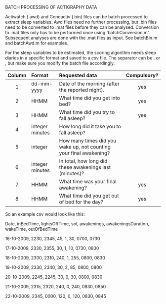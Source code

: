 BATCH PROCESSING OF ACTIGRAPHY DATA

Actiwatch (.awd) and Geneactiv (.bin) files can be batch processed to extract sleep variables. 
Awd files need no further processing, but .bin files need to be converted to .mat files before they can be analysed. Conversion to .mat files only has to be performed once using 'batchConversion.m'. Subsequent analyses are done with the .mat files as input.
See batchBin.m and batchAwd.m for examples.

For the sleep variables to be estimated, the scoring algorithm needs sleep diaries in a specific format and saved to a csv file. The separator can be , or , but make sure you modify the batch file accordingly.

| Column | Format          | Requested data                                                     | Compulsory? |  
| :-----:| :-------------- | :----------------------------------------------------------------- | :---------: |    
| 1      | dd-mm-yyyy      | Date of the morning (after the reported night).                    | yes         | 
| 2      | HHMM            | What time did you get into bed?                                    | yes         |
| 3      | HHMM            | What time did you try to fall asleep?                              | yes         |
| 4      | integer minutes | How long did it take you to fall asleep?                           |             |
| 5      | integer         | How many times did you wake up, not counting your final awakening? |             |
| 6      | integer minutes | In total, how long did these awakenings last (minutes)?            |             |
| 7      | HHMM            | What time was your final awakening?                                | yes         |
| 8      | HHMM            | What time did you get out of bed for the day?                      | yes         |

So an example csv would look like this:

Date, inBedTime, lightsOffTime, sol, awakenings, awakeningsDuration, wakeTime, outOfBedTime

16-10-2009, 2230, 2345,  45, 1,  30, 0700, 0730

17-10-2009, 2330, 2355,  30, 1,  10, 0730, 0830

18-10-2009, 2300, 2310, 240, 1, 255, 0800, 0830

19-10-2009, 2330, 2340,  30, 2,  85, 0800, 0800

20-10-2009, 2245, 2245,  30, 0,  30, 0800, 0830

21-10-2009, 2315, 2320, 240, 0, 240, 0830, 0850

22-10-2009, 2345, 0000, 120, 0, 120, 0830, 0845
 
 